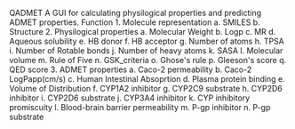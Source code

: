QADMET
A GUI for calculating physilogical properties and predicting ADMET properties.
Function 
	1. Molecule representation
		a. SMILES
		b. Structure
	2. Physilogical properties
		a. Molecular Weight
		b. Logp 
		c. MR
		d. Aqueous solubility
		e. HB donor
		f. HB acceptor
		g. Number of atoms
		h. TPSA
		i. Number of Rotable bonds
		j. Number of heavy atoms
		k. SASA
		l. Molecular volume
		m. Rule of Five
		n. GSK_criteria
		o. Ghose's rule
		p. Gleeson's score
		q. QED score
	3. ADMET properties
		a. Caco-2 permeability
		b. Caco-2 LogPapp(cm/s)
		c. Human Intestinal Absoprtion
		d. Plasma protein binding
		e. Volume of Distribution
		f. CYP1A2 inhibitor
		g. CYP2C9 substrate
		h. CYP2D6 inhibitor
		i. CYP2D6 substrate
		j. CYP3A4 inhibitor
		k. CYP inhibitory promiscuity
		l. Blood-brain barrier permeability
		m. P-gp inhibitor
		n. P-gp substrate
	

